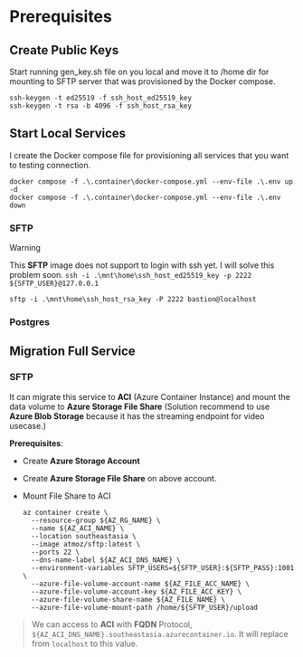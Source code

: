 # Prerequisites

## Create Public Keys

Start running gen_key.sh file on you local and move it to /home dir for mounting
to SFTP server that was provisioned by the Docker compose.

```shell
ssh-keygen -t ed25519 -f ssh_host_ed25519_key
ssh-keygen -t rsa -b 4096 -f ssh_host_rsa_key
```

## Start Local Services

I create the Docker compose file for provisioning all services that you want to
testing connection.

```shell
docker compose -f .\.container\docker-compose.yml --env-file .\.env up -d
docker compose -f .\.container\docker-compose.yml --env-file .\.env down
```

### SFTP

> [!WARNING]
> This **SFTP** image does not support to login with ssh yet. I will solve this
> problem soon.
> `ssh -i .\mnt\home\ssh_host_ed25519_key -p 2222 ${SFTP_USER}@127.0.0.1`

```shell
sftp -i .\mnt\home\ssh_host_rsa_key -P 2222 bastion@localhost
```

### Postgres

## Migration Full Service

### SFTP

It can migrate this service to **ACI** (Azure Container Instance) and mount the
data volume to **Azure Storage File Share** (Solution recommend to use
**Azure Blob Storage** because it has the streaming endpoint for video usecase.)

**Prerequisites**:

*   Create **Azure Storage Account**
*   Create **Azure Storage File Share** on above account.
*   Mount File Share to ACI

    ```shell
    az container create \
      --resource-group ${AZ_RG_NAME} \
      --name ${AZ_ACI_NAME} \
      --location southeastasia \
      --image atmoz/sftp:latest \
      --ports 22 \
      --dns-name-label ${AZ_ACI_DNS_NAME} \
      --environment-variables SFTP_USERS=${SFTP_USER}:${SFTP_PASS}:1001 \
      --azure-file-volume-account-name ${AZ_FILE_ACC_NAME} \
      --azure-file-volume-account-key ${AZ_FILE_ACC_KEY} \
      --azure-file-volume-share-name ${AZ_FILE_NAME} \
      --azure-file-volume-mount-path /home/${SFTP_USER}/upload
    ```

> We can access to **ACI** with **FQDN** Protocol, `${AZ_ACI_DNS_NAME}.southeastasia.azurecontainer.io`.
> It will replace from `localhost` to this value.
